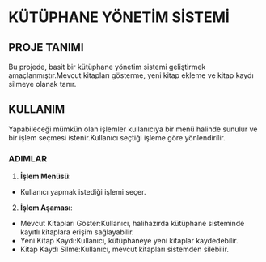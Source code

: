 # KÜTÜPHANE YÖNETİM SİSTEMİ
## PROJE TANIMI
Bu projede, basit bir kütüphane yönetim sistemi geliştirmek amaçlanmıştır.Mevcut kitapları gösterme, yeni kitap ekleme ve kitap kaydı silmeye olanak tanır.
## KULLANIM
Yapabileceği mümkün olan işlemler kullanıcıya bir menü halinde sunulur ve bir işlem seçmesi istenir.Kullanıcı seçtiği işleme göre yönlendirilir.
### ADIMLAR
1. **İşlem Menüsü**:
- Kullanıcı yapmak istediği işlemi seçer.
2. **İşlem Aşaması**:
- Mevcut Kitapları Göster:Kullanıcı, halihazırda kütüphane sisteminde kayıtlı kitaplara erişim sağlayabilir.
- Yeni Kitap Kaydı:Kullanıcı, kütüphaneye yeni kitaplar kaydedebilir.
- Kitap Kaydı Silme:Kullanıcı, mevcut kitapları sistemden silebilir.
